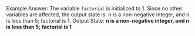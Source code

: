 Example Answer:
The variable `factorial` is initialized to 1. Since no other variables are affected, the output state is: n is a non-negative integer, and n is less than 5; factorial is 1.
Output State: **n is a non-negative integer, and n is less than 5; factorial is 1**